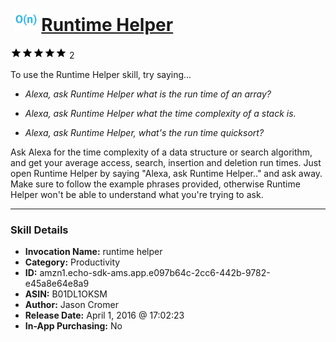 # &nbsp;<img src="skill_icon" alt="Runtime Helper icon" width="36"> [Runtime Helper](http://alexa.amazon.com/#skills/amzn1.echo-sdk-ams.app.e097b64c-2cc6-442b-9782-e45a8e64e8a9)
![5 stars](../../images/ic_star_black_18dp_1x.png)![5 stars](../../images/ic_star_black_18dp_1x.png)![5 stars](../../images/ic_star_black_18dp_1x.png)![5 stars](../../images/ic_star_black_18dp_1x.png)![5 stars](../../images/ic_star_black_18dp_1x.png) 2

To use the Runtime Helper skill, try saying...

* *Alexa, ask Runtime Helper what is the run time of an array?*

* *Alexa, ask Runtime Helper what the time complexity of a stack is.*

* *Alexa, ask Runtime Helper, what's the run time quicksort?*

Ask Alexa for the time complexity of a data structure or search algorithm, and get your average access, search, insertion and deletion run times.
Just open Runtime Helper by saying "Alexa, ask Runtime Helper.." and ask away.
Make sure to follow the example phrases provided, otherwise Runtime Helper won't be able to understand what you're trying to ask.

***

### Skill Details

* **Invocation Name:** runtime helper
* **Category:** Productivity
* **ID:** amzn1.echo-sdk-ams.app.e097b64c-2cc6-442b-9782-e45a8e64e8a9
* **ASIN:** B01DL1OKSM
* **Author:** Jason Cromer
* **Release Date:** April 1, 2016 @ 17:02:23
* **In-App Purchasing:** No
